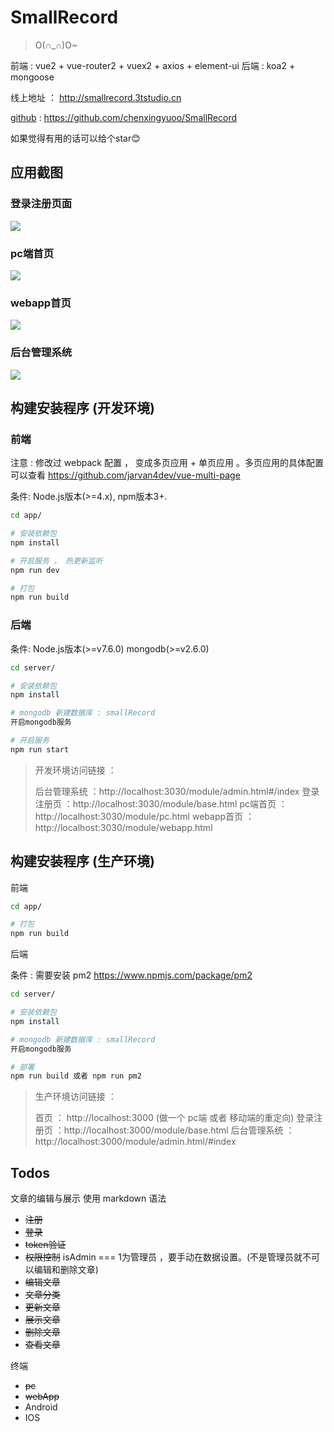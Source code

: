 # SmallRecord

> O(∩_∩)O~

前端 : vue2 + vue-router2 + vuex2 + axios + element-ui
后端 : koa2 + mongoose

线上地址 ： http://smallrecord.3tstudio.cn

[github](https://github.com/chenxingyuoo/SmallRecord) : https://github.com/chenxingyuoo/SmallRecord

如果觉得有用的话可以给个star😊

## 应用截图

### 登录注册页面
![](https://github.com/chenxingyuoo/markdown-image/blob/master/smallRecord/base.jpeg?raw=true)

### pc端首页
![](https://github.com/chenxingyuoo/markdown-image/blob/master/smallRecord/pc.jpeg?raw=true)

### webapp首页
![](https://github.com/chenxingyuoo/markdown-image/blob/master/smallRecord/webapp.jpeg?raw=true)

### 后台管理系统
![](https://github.com/chenxingyuoo/markdown-image/blob/master/smallRecord/admin.jpeg?raw=true)

## 构建安装程序 (开发环境)

### 前端

注意 : 修改过 webpack 配置 ， 变成多页应用 + 单页应用 。多页应用的具体配置可以查看 https://github.com/jarvan4dev/vue-multi-page

条件: Node.js版本(>=4.x), npm版本3+.

``` bash
cd app/

# 安装依赖包
npm install

# 开启服务 ， 热更新监听
npm run dev

# 打包
npm run build
```

### 后端

条件: Node.js版本(>=v7.6.0) mongodb(>=v2.6.0)

``` bash
cd server/

# 安装依赖包
npm install

# mongodb 新建数据库 : smallRecord
开启mongodb服务

# 开启服务
npm run start
```

> 开发环境访问链接 ：
>
> 后台管理系统 ：http://localhost:3030/module/admin.html#/index
> 登录注册页 ：http://localhost:3030/module/base.html
> pc端首页 ： http://localhost:3030/module/pc.html
> webapp首页 ： http://localhost:3030/module/webapp.html


## 构建安装程序 (生产环境)

前端
``` bash
cd app/

# 打包
npm run build
```

后端

条件 : 需要安装 pm2 https://www.npmjs.com/package/pm2

``` bash
cd server/

# 安装依赖包
npm install

# mongodb 新建数据库 : smallRecord
开启mongodb服务

# 部署
npm run build 或者 npm run pm2

```

> 生产环境访问链接 ：
>
> 首页 ： http://localhost:3000 (做一个 pc端 或者 移动端的重定向)
> 登录注册页 ：http://localhost:3000/module/base.html
> 后台管理系统 ：http://localhost:3000/module/admin.html/#index

## Todos

文章的编辑与展示 使用 markdown 语法

* ~~注册~~
* ~~登录~~
* ~~token验证~~
* ~~权限控制~~ isAdmin === 1为管理员 ，要手动在数据设置。(不是管理员就不可以编辑和删除文章)
* ~~编辑文章~~
* ~~文章分类~~
* ~~更新文章~~
* ~~展示文章~~
* ~~删除文章~~
* ~~查看文章~~

终端

* ~~pc~~
* ~~webApp~~
* Android
* IOS



